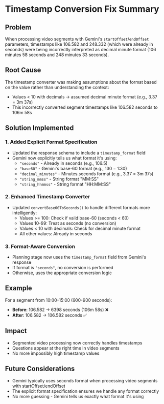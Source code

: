# Timestamp Conversion Fix Summary

## Problem
When processing video segments with Gemini's `startOffset`/`endOffset` parameters, timestamps like 106.582 and 248.332 (which were already in seconds) were being incorrectly interpreted as decimal minute format (106 minutes 58 seconds and 248 minutes 33 seconds).

## Root Cause
The timestamp converter was making assumptions about the format based on the value rather than understanding the context:
- Values < 10 with decimals → assumed decimal minute format (e.g., 3.37 = 3m 37s)
- This incorrectly converted segment timestamps like 106.582 seconds to 106m 58s

## Solution Implemented

### 1. **Added Explicit Format Specification**
- Updated the response schema to include a `timestamp_format` field
- Gemini now explicitly tells us what format it's using:
  - `"seconds"` - Already in seconds (e.g., 106.5)
  - `"base60"` - Gemini's base-60 format (e.g., 130 = 1:30)
  - `"decimal_minutes"` - Minutes.seconds format (e.g., 3.37 = 3m 37s)
  - `"string_mmss"` - String format "MM:SS"
  - `"string_hhmmss"` - String format "HH:MM:SS"

### 2. **Enhanced Timestamp Converter**
- Updated `convertBase60ToSeconds()` to handle different formats more intelligently:
  - Values >= 100: Check if valid base-60 (seconds < 60)
  - Values 10-99: Treat as seconds (no conversion)
  - Values < 10 with decimals: Check for decimal minute format
  - All other values: Already in seconds

### 3. **Format-Aware Conversion**
- Planning stage now uses the `timestamp_format` field from Gemini's response
- If format is `"seconds"`, no conversion is performed
- Otherwise, uses the appropriate conversion logic

## Example
For a segment from 10:00-15:00 (600-900 seconds):
- **Before**: 106.582 → 6398 seconds (106m 58s) ❌
- **After**: 106.582 → 106.582 seconds ✅

## Impact
- Segmented video processing now correctly handles timestamps
- Questions appear at the right time in video segments
- No more impossibly high timestamp values

## Future Considerations
- Gemini typically uses seconds format when processing video segments with startOffset/endOffset
- The explicit format specification ensures we handle any format correctly
- No more guessing - Gemini tells us exactly what format it's using 